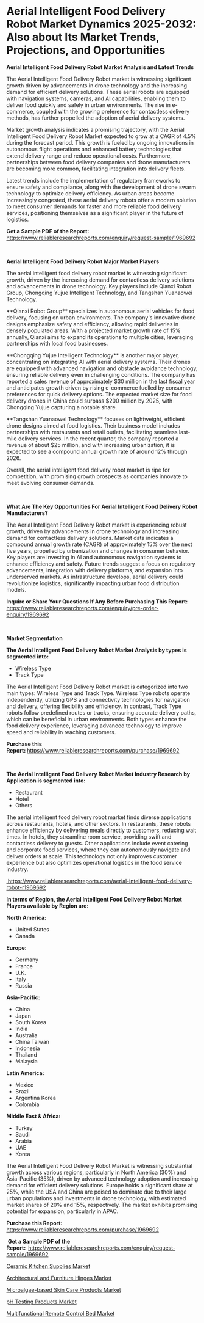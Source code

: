 <p><h1>Aerial Intelligent Food Delivery Robot Market Dynamics 2025-2032: Also about Its Market Trends, Projections, and Opportunities</h1></p><p><strong>Aerial Intelligent Food Delivery Robot Market Analysis and Latest Trends</strong></p>
<p><p>The Aerial Intelligent Food Delivery Robot market is witnessing significant growth driven by advancements in drone technology and the increasing demand for efficient delivery solutions. These aerial robots are equipped with navigation systems, cameras, and AI capabilities, enabling them to deliver food quickly and safely in urban environments. The rise in e-commerce, coupled with the growing preference for contactless delivery methods, has further propelled the adoption of aerial delivery systems.</p><p>Market growth analysis indicates a promising trajectory, with the Aerial Intelligent Food Delivery Robot Market expected to grow at a CAGR of 4.5% during the forecast period. This growth is fueled by ongoing innovations in autonomous flight operations and enhanced battery technologies that extend delivery range and reduce operational costs. Furthermore, partnerships between food delivery companies and drone manufacturers are becoming more common, facilitating integration into delivery fleets.</p><p>Latest trends include the implementation of regulatory frameworks to ensure safety and compliance, along with the development of drone swarm technology to optimize delivery efficiency. As urban areas become increasingly congested, these aerial delivery robots offer a modern solution to meet consumer demands for faster and more reliable food delivery services, positioning themselves as a significant player in the future of logistics.</p></p>
<p><strong>Get a Sample PDF of the Report:&nbsp;</strong> <a href="https://www.reliableresearchreports.com/enquiry/request-sample/1969692?utm_campaign=8&utm_medium=2&utm_source=Github&utm_content=ia&utm_term=10022025&utm_id=aerial-intelligent-food-delivery-robot">https://www.reliableresearchreports.com/enquiry/request-sample/1969692</a></p>
<p>&nbsp;</p>
<p><strong>Aerial Intelligent Food Delivery Robot Major Market Players</strong></p>
<p><p>The aerial intelligent food delivery robot market is witnessing significant growth, driven by the increasing demand for contactless delivery solutions and advancements in drone technology. Key players include Qianxi Robot Group, Chongqing Yujue Intelligent Technology, and Tangshan Yuanaowei Technology.</p><p>**Qianxi Robot Group** specializes in autonomous aerial vehicles for food delivery, focusing on urban environments. The company's innovative drone designs emphasize safety and efficiency, allowing rapid deliveries in densely populated areas. With a projected market growth rate of 15% annually, Qianxi aims to expand its operations to multiple cities, leveraging partnerships with local food businesses.</p><p>**Chongqing Yujue Intelligent Technology** is another major player, concentrating on integrating AI with aerial delivery systems. Their drones are equipped with advanced navigation and obstacle avoidance technology, ensuring reliable delivery even in challenging conditions. The company has reported a sales revenue of approximately $30 million in the last fiscal year and anticipates growth driven by rising e-commerce fuelled by consumer preferences for quick delivery options. The expected market size for food delivery drones in China could surpass $200 million by 2025, with Chongqing Yujue capturing a notable share.</p><p>**Tangshan Yuanaowei Technology** focuses on lightweight, efficient drone designs aimed at food logistics. Their business model includes partnerships with restaurants and retail outlets, facilitating seamless last-mile delivery services. In the recent quarter, the company reported a revenue of about $25 million, and with increasing urbanization, it is expected to see a compound annual growth rate of around 12% through 2026.</p><p>Overall, the aerial intelligent food delivery robot market is ripe for competition, with promising growth prospects as companies innovate to meet evolving consumer demands.</p></p>
<p>&nbsp;</p>
<p><strong>What Are The Key Opportunities For Aerial Intelligent Food Delivery Robot Manufacturers?</strong></p>
<p><p>The Aerial Intelligent Food Delivery Robot market is experiencing robust growth, driven by advancements in drone technology and increasing demand for contactless delivery solutions. Market data indicates a compound annual growth rate (CAGR) of approximately 15% over the next five years, propelled by urbanization and changes in consumer behavior. Key players are investing in AI and autonomous navigation systems to enhance efficiency and safety. Future trends suggest a focus on regulatory advancements, integration with delivery platforms, and expansion into underserved markets. As infrastructure develops, aerial delivery could revolutionize logistics, significantly impacting urban food distribution models.</p></p>
<p><strong>Inquire or Share Your Questions If Any Before Purchasing This Report:</strong> <a href="https://www.reliableresearchreports.com/enquiry/pre-order-enquiry/1969692?utm_campaign=8&utm_medium=2&utm_source=Github&utm_content=ia&utm_term=10022025&utm_id=aerial-intelligent-food-delivery-robot">https://www.reliableresearchreports.com/enquiry/pre-order-enquiry/1969692</a></p>
<p>&nbsp;</p>
<p><strong>Market Segmentation</strong></p>
<p><strong>The Aerial Intelligent Food Delivery Robot Market Analysis by types is segmented into:</strong></p>
<p><ul><li>Wireless Type</li><li>Track Type</li></ul></p>
<p><p>The Aerial Intelligent Food Delivery Robot market is categorized into two main types: Wireless Type and Track Type. Wireless Type robots operate independently, utilizing GPS and connectivity technologies for navigation and delivery, offering flexibility and efficiency. In contrast, Track Type robots follow predefined routes or tracks, ensuring accurate delivery paths, which can be beneficial in urban environments. Both types enhance the food delivery experience, leveraging advanced technology to improve speed and reliability in reaching customers.</p></p>
<p><strong>Purchase this Report:&nbsp;</strong><a href="https://www.reliableresearchreports.com/purchase/1969692?utm_campaign=8&utm_medium=2&utm_source=Github&utm_content=ia&utm_term=10022025&utm_id=aerial-intelligent-food-delivery-robot">https://www.reliableresearchreports.com/purchase/1969692</a></p>
<p>&nbsp;</p>
<p><strong>The Aerial Intelligent Food Delivery Robot Market Industry Research by Application is segmented into:</strong></p>
<p><ul><li>Restaurant</li><li>Hotel</li><li>Others</li></ul></p>
<p><p>The aerial intelligent food delivery robot market finds diverse applications across restaurants, hotels, and other sectors. In restaurants, these robots enhance efficiency by delivering meals directly to customers, reducing wait times. In hotels, they streamline room service, providing swift and contactless delivery to guests. Other applications include event catering and corporate food services, where they can autonomously navigate and deliver orders at scale. This technology not only improves customer experience but also optimizes operational logistics in the food service industry.</p></p>
<p><a href="https://www.reliableresearchreports.com/aerial-intelligent-food-delivery-robot-r1969692?utm_campaign=8&utm_medium=2&utm_source=Github&utm_content=ia&utm_term=10022025&utm_id=aerial-intelligent-food-delivery-robot">&nbsp;https://www.reliableresearchreports.com/aerial-intelligent-food-delivery-robot-r1969692</a></p>
<p><strong>In terms of Region, the Aerial Intelligent Food Delivery Robot Market Players available by Region are:</strong></p>
<p>
    <p> <strong> North America: </strong>
        <ul>
            <li>United States</li>
            <li>Canada</li>
        </ul>
        </p> 
    <p> <strong> Europe: </strong>
        <ul>
            <li>Germany</li>
            <li>France</li>
            <li>U.K.</li>
            <li>Italy</li>
            <li>Russia</li>
        </ul>
        </p> 
    <p> <strong> Asia-Pacific: </strong>
        <ul>
            <li>China</li>
            <li>Japan</li>
            <li>South Korea</li>
            <li>India</li>
            <li>Australia</li>
            <li>China Taiwan</li>
            <li>Indonesia</li>
            <li>Thailand</li>
            <li>Malaysia</li>
        </ul>
        </p> 
    <p> <strong> Latin America: </strong>
        <ul>
            <li>Mexico</li>
            <li>Brazil</li>
            <li>Argentina Korea</li>
            <li>Colombia</li>
        </ul>
        </p> 
    <p> <strong> Middle East & Africa: </strong>
        <ul>
            <li>Turkey</li>
            <li>Saudi</li>
            <li>Arabia</li>
            <li>UAE</li>
            <li>Korea</li>
        </ul>
    </p>
    </p>
<p><p>The Aerial Intelligent Food Delivery Robot Market is witnessing substantial growth across various regions, particularly in North America (30%) and Asia-Pacific (35%), driven by advanced technology adoption and increasing demand for efficient delivery solutions. Europe holds a significant share at 25%, while the USA and China are poised to dominate due to their large urban populations and investments in drone technology, with estimated market shares of 20% and 15%, respectively. The market exhibits promising potential for expansion, particularly in APAC.</p></p>
<p><strong>Purchase this Report: </strong><a href="https://www.reliableresearchreports.com/purchase/1969692?utm_campaign=8&utm_medium=2&utm_source=Github&utm_content=ia&utm_term=10022025&utm_id=aerial-intelligent-food-delivery-robot">https://www.reliableresearchreports.com/purchase/1969692</a></p>
<p>&nbsp;<strong>Get a Sample PDF of the Report:&nbsp;&nbsp;</strong><a href="https://www.reliableresearchreports.com/enquiry/request-sample/1969692?utm_campaign=8&utm_medium=2&utm_source=Github&utm_content=ia&utm_term=10022025&utm_id=aerial-intelligent-food-delivery-robot">https://www.reliableresearchreports.com/enquiry/request-sample/1969692</a></p>
<p><strong></strong></p>
<p><p><a href="https://github.com/tashiafun920/Market-Research-Report-List-1/blob/main/ceramic-kitchen-supplies-market.md?utm_campaign=8&utm_medium=2&utm_source=Github&utm_content=ia&utm_term=10022025&utm_id=aerial-intelligent-food-delivery-robot">Ceramic Kitchen Supplies Market</a></p><p><a href="https://github.com/verikaahova/Market-Research-Report-List-1/blob/main/architectural-and-furniture-hinges-market.md?utm_campaign=8&utm_medium=2&utm_source=Github&utm_content=ia&utm_term=10022025&utm_id=aerial-intelligent-food-delivery-robot">Architectural and Furniture Hinges Market</a></p><p><a href="https://github.com/dingharhouma/Market-Research-Report-List-1/blob/main/microalgae-based-skin-care-products-market.md?utm_campaign=8&utm_medium=2&utm_source=Github&utm_content=ia&utm_term=10022025&utm_id=aerial-intelligent-food-delivery-robot">Microalgae-based Skin Care Products Market</a></p><p><a href="https://github.com/ezahdyre/Market-Research-Report-List-1/blob/main/ph-testing-products-market.md?utm_campaign=8&utm_medium=2&utm_source=Github&utm_content=ia&utm_term=10022025&utm_id=aerial-intelligent-food-delivery-robot">pH Testing Products Market</a></p><p><a href="https://github.com/tshumaalzlam0/Market-Research-Report-List-1/blob/main/multifunctional-remote-control-bed-market.md?utm_campaign=8&utm_medium=2&utm_source=Github&utm_content=ia&utm_term=10022025&utm_id=aerial-intelligent-food-delivery-robot">Multifunctional Remote Control Bed Market</a></p></p>